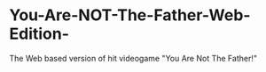 # You-Are-NOT-The-Father-Web-Edition-
The Web based version of hit videogame "You Are Not The Father!"
